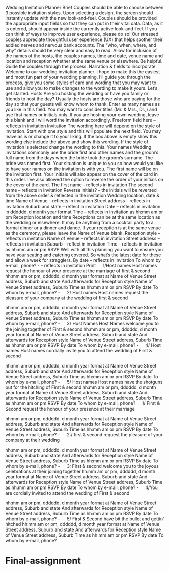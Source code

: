 Wedding Invitation Planner
Brief
Couples should be able to choose between 3 possible invitation styles. Upon selecting a design, the screen should instantly update with the new look-and-feel.
Couples should be provided the appropriate input fields so that they can put in their vital data. Data, as it is entered, should appear inside the currently active look-and-feel. 
If you can think of ways to improve user experience, please do so! Our stressed couples appreciate thoughtful user experience (UX) that helps soother their addled nerves and nervous bank accounts.
The “who, when, where, and why” details should be very clear and easy to read.
Allow for inclusion of the names of the hosts, the couples names, time and date, venue name and location and reception whether at the same venue or elsewhere.
Be helpful. Guide the couples through the process. 
Narration & fields to incorporate
Welcome to our wedding invitation planner.
I hope to make this the easiest and most fun part of your wedding planning. I’ll guide you through the process, give you some styles of card and wording that you may want to use and allow you to make changes to the wording to make it yours.
Let’s get started.
Hosts
Are you hosting the wedding or have you family or friends to host the day? Usually the hosts are those who are paying for the day so that your guests will know whom to thank. Enter as many names as you like in this field. You may want to consider titles (Mr. & Mrs., Dr.,) and use first names or initials only.
If you are hosting your own wedding, leave this blank and I will word the invitation accordingly.
Freeform field here – reflects in invitation
Invitation
The wording here will depend on the style of invitation. Start with one style and this will populate the next field. You may leave as is or change it to your liking.
If the box above is empty show this wording else include the above and show this wording.
If the style of invitation is selected change the wording to this.
Your names
Wedding invitations commonly use the bride first and other names and the groom’s full name from the days when the bride took the groom’s surname. The bride was named first.
Your situation is unique to you so how would you like to have your names on the invitation is with you. The first name will be on the invitation first. Your initials will also appear on the cover of the card in this order. I’ve also allowed the option to reverse the order of your initials on the cover of the card.
The first name – reflects in invitation
The second name – reflects in invitation
Reverse initials? – the initials will be reversed from the above order & reflected in the invitation
Wedding location, date & time
Name of Venue – reflects in invitation
Street address – reflects in invitation
Suburb and state – reflect in invitation
Date – reflects in invitation in dddddd, d month year format
Time – reflects in invitation as hh:mm am or pm
Reception location and time
Receptions can be at the same location as the wedding or elsewhere. It may be anything from a cocktail party to a formal dinner or a dinner and dance. If your reception is at the same venue as the ceremony, please leave the Name of Venue blank.
Reception style – reflects in invitation
Name of Venue – reflects in invitation
Street address – reflects in invitation
Suburb – reflect in invitation
Time – reflects in invitation as hh:mm am or pm
RSVP
Well with all this planning you want to ensure you have your seating and catering covered. So what’s the latest date for these and allow a week for stragglers.
By date – reflects in invitation
To whom by e-mail, phone? - – reflects in invitation
Print
 
1/Host names
Host names
request the honour of your presence at the marriage of 
first & second
hh:mm am or pm, dddddd, d month year format
at Name of Venue
Street address, Suburb and state
And afterwards for Reception style
Name of Venue
Street address, Suburb
Time as hh:mm am or pm
RSVP
By date
To whom by e-mail, phone? -
 
2/ Host names
Host names
request the pleasure of your company at the wedding of
first & second

hh:mm am or pm, dddddd, d month year format
at Name of Venue
Street address, Suburb and state
And afterwards for Reception style
Name of Venue
Street address, Suburb
Time as hh:mm am or pm
RSVP
By date
To whom by e-mail, phone? -
 
3/ Host Names
Host Names
welcome you to the joining together of
First & second
hh:mm am or pm, dddddd, d month year format
at Name of Venue
Street address, Suburb and state
And afterwards for Reception style
Name of Venue
Street address, Suburb
Time as hh:mm am or pm
RSVP
By date
To whom by e-mail, phone? -
 
4/ Host names
Host names
cordially invite you to attend the wedding of
First & second

hh:mm am or pm, dddddd, d month year format
at Name of Venue
Street address, Suburb and state
And afterwards for Reception style
Name of Venue
Street address, Suburb
Time as hh:mm am or pm
RSVP
By date
To whom by e-mail, phone? -
 
5/ Host names
Host names
have the shotguns out for the hitching of
First & second
hh:mm am or pm, dddddd, d month year format
at Name of Venue
Street address, Suburb and state
And afterwards for Reception style
Name of Venue
Street address, Suburb
Time as hh:mm am or pm
RSVP
By date
To whom by e-mail, phone?
 
1/ First &
Second
request the honour of
your presence at their marriage

hh:mm am or pm, dddddd, d month year format
at Name of Venue
Street address, Suburb and state
And afterwards for Reception style
Name of Venue
Street address, Suburb
Time as hh:mm am or pm
RSVP
By date
To whom by e-mail, phone? -
 
2:/ first & 
second
request the pleasure of your company
at their wedding

hh:mm am or pm, dddddd, d month year format
at Name of Venue
Street address, Suburb and state
And afterwards for Reception style
Name of Venue
Street address, Suburb
Time as hh:mm am or pm
RSVP
By date
To whom by e-mail, phone? -
 
3: First & 
second
welcome you to the joyous celebrations at their joining together
hh:mm am or pm, dddddd, d month year format
at Name of Venue
Street address, Suburb and state
And afterwards for Reception style
Name of Venue
Street address, Suburb
Time as hh:mm am or pm
RSVP
By date
To whom by e-mail, phone? -
 
4/You are cordially invited to attend
the wedding of
First &
second

hh:mm am or pm, dddddd, d month year format
at Name of Venue
Street address, Suburb and state
And afterwards for Reception style
Name of Venue
Street address, Suburb
Time as hh:mm am or pm
RSVP
By date
To whom by e-mail, phone? -
 
5/ First & 
Second
have bit the bullet and gettin’ hitched
hh:mm am or pm, dddddd, d month year format
at Name of Venue
Street address, Suburb and state
And afterwards for Reception style
Name of Venue
Street address, Suburb
Time as hh:mm am or pm
RSVP
By date
To whom by e-mail, phone?
# Final-assignment
